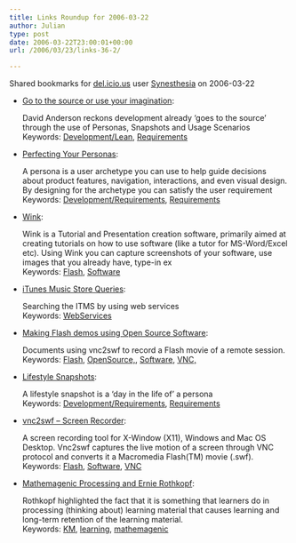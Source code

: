 ```yaml
---
title: Links Roundup for 2006-03-22
author: Julian
type: post
date: 2006-03-22T23:00:01+00:00
url: /2006/03/23/links-36-2/

---
```

Shared bookmarks for [del.icio.us][1] user  [Synesthesia][2] on 2006-03-22

  * [Go to the source or use your imagination][3]:
  
    David Anderson reckons development already &#8216;goes to the source&#8217; through the use of Personas, Snapshots and Usage Scenarios   
    Keywords: [Development/Lean][4], [Requirements][5]
  * [Perfecting Your Personas][6]:
  
    A persona is a user archetype you can use to help guide decisions about product features, navigation, interactions, and even visual design. By designing for the archetype you can satisfy the user requirement   
    Keywords: [Development/Requirements][7], [Requirements][5]
  * [Wink][8]:
  
    Wink is a Tutorial and Presentation creation software, primarily aimed at creating tutorials on how to use software (like a tutor for MS-Word/Excel etc). Using Wink you can capture screenshots of your software, use images that you already have, type-in ex   
    Keywords: [Flash][9], [Software][10]
  * [iTunes Music Store Queries][11]:
  
    Searching the ITMS by using web services   
    Keywords: [WebServices][12]
  * [Making Flash demos using Open Source Software][13]:
  
    Documents using vnc2swf to record a Flash movie of a remote session.   
    Keywords: [Flash][9], [OpenSource,][14], [Software][10], [VNC,][15]
  * [Lifestyle Snapshots][16]:
  
    A lifestyle snapshot is a &#8216;day in the life of&#8217; a persona   
    Keywords: [Development/Requirements][7], [Requirements][5]
  * [vnc2swf &#8211; Screen Recorder][17]:
  
    A screen recording tool for X-Window (X11), Windows and Mac OS Desktop. Vnc2swf captures the live motion of a screen through VNC protocol and converts it a Macromedia Flash(TM) movie (.swf).   
    Keywords: [Flash][9], [Software][10], [VNC][18]
  * [Mathemagenic Processing and Ernie Rothkopf][19]:
  
    Rothkopf highlighted the fact that it is something that learners do in processing (thinking about) learning material that causes learning and long-term retention of the learning material.    
    Keywords: [KM][20], [learning][21], [mathemagenic][22]

 [1]: http://del.icio.us/
 [2]: http://del.icio.us/synesthesia
 [3]: http://www.agilemanagement.net/Articles/Weblog/Gotothesourceoruseyourima.html "http://www.agilemanagement.net/Articles/Weblog/Gotothesourceoruseyourima.html"
 [4]: http://del.icio.us/synesthesia/Development/Lean
 [5]: http://del.icio.us/synesthesia/Requirements
 [6]: http://www.cooper.com/newsletters/2001_07/perfecting_your_personas.htm "http://www.cooper.com/newsletters/2001_07/perfecting_your_personas.htm"
 [7]: http://del.icio.us/synesthesia/Development/Requirements
 [8]: http://www.debugmode.com/wink/ "http://www.debugmode.com/wink/"
 [9]: http://del.icio.us/synesthesia/Flash
 [10]: http://del.icio.us/synesthesia/Software
 [11]: http://www.engeek.com/?p=37 "http://www.engeek.com/?p=37"
 [12]: http://del.icio.us/synesthesia/WebServices
 [13]: http://www.oreillynet.com/pub/wlg/9310 "http://www.oreillynet.com/pub/wlg/9310"
 [14]: http://del.icio.us/synesthesia/OpenSource,
 [15]: http://del.icio.us/synesthesia/VNC,
 [16]: http://www.uidesign.net/2000/papers/lifestylesnapshot.html "http://www.uidesign.net/2000/papers/lifestylesnapshot.html"
 [17]: http://www.unixuser.org/~euske/vnc2swf/ "http://www.unixuser.org/~euske/vnc2swf/"
 [18]: http://del.icio.us/synesthesia/VNC
 [19]: http://www.worklearningjournal.com/2006/03/mathemagenic_pr.html "http://www.worklearningjournal.com/2006/03/mathemagenic_pr.html"
 [20]: http://del.icio.us/synesthesia/KM
 [21]: http://del.icio.us/synesthesia/learning
 [22]: http://del.icio.us/synesthesia/mathemagenic